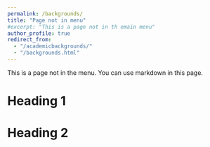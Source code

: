 ```yaml
---
permalink: /backgrounds/
title: "Page not in menu"
#excerpt: "This is a page not in th emain menu"
author_profile: true
redirect_from: 
  - "/academicbackgrounds/"
  - "/backgrounds.html"
---
```


This is a page not in the menu. You can use markdown in this page.

Heading 1
======

Heading 2
======
